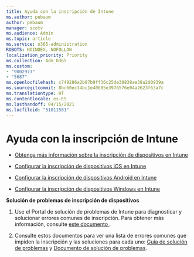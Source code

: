 ```yaml
---
title: Ayuda con la inscripción de Intune
ms.author: pebaum
author: pebaum
manager: scotv
ms.audience: Admin
ms.topic: article
ms.service: o365-administration
ROBOTS: NOINDEX, NOFOLLOW
localization_priority: Priority
ms.collection: Adm_O365
ms.custom:
- "9002973"
- "5687"
ms.openlocfilehash: c749286a2b97b9ff36c25de30838ae38a2d0939a
ms.sourcegitcommit: 8bc60ec34bc1e40685e3976576e04a2623f63a7c
ms.translationtype: HT
ms.contentlocale: es-ES
ms.lasthandoff: 04/15/2021
ms.locfileid: "51811581"
---
```

# <a name="help-with-intune-enrollment"></a>Ayuda con la inscripción de Intune


- [Obtenga más información sobre la inscripción de dispositivos en Intune](https://docs.microsoft.com/intune/device-enrollment)

- [Configurar la inscripción de dispositivos iOS en Intune](https://docs.microsoft.com/intune/ios-enroll)

- [Configurar la inscripción de dispositivos Android en Intune](https://docs.microsoft.com/intune/android-enroll)

- [Configurar la inscripción de dispositivos Windows en Intune](https://docs.microsoft.com/intune/windows-enroll)

**Solución de problemas de inscripción de dispositivos**

1. Use el Portal de solución de problemas de Intune para diagnosticar y solucionar errores comunes de inscripción. Para obtener más información, consulte [este documento ](https://docs.microsoft.com/intune/help-desk-operators).

2. Consulte estos documentos para ver una lista de errores comunes que impiden la inscripción y las soluciones para cada uno: [Guía de solución de problemas](https://support.microsoft.com/help/4469913/troubleshooting-windows-device-enrollment-problems-in-microsoft-intune) y [Documento de solución de problemas](https://docs.microsoft.com/intune/troubleshoot-device-enrollment-in-intune).